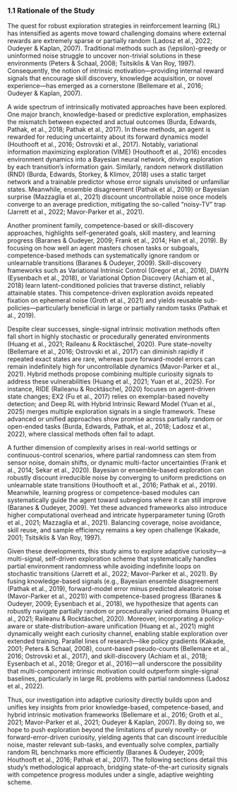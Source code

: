 ### 1.1 Rationale of the Study

The quest for robust exploration strategies in reinforcement learning (RL) has intensified as agents move toward challenging domains where external rewards are extremely sparse or partially random (Ladosz et al., 2022; Oudeyer & Kaplan, 2007). Traditional methods such as \(\epsilon\)-greedy or uninformed noise struggle to uncover non-trivial solutions in these environments (Peters & Schaal, 2008; Tsitsiklis & Van Roy, 1997). Consequently, the notion of intrinsic motivation—providing internal reward signals that encourage skill discovery, knowledge acquisition, or novel experience—has emerged as a cornerstone (Bellemare et al., 2016; Oudeyer & Kaplan, 2007).

A wide spectrum of intrinsically motivated approaches have been explored. One major branch, knowledge-based or predictive exploration, emphasizes the mismatch between expected and actual outcomes (Burda, Edwards, Pathak, et al., 2018; Pathak et al., 2017). In these methods, an agent is rewarded for reducing uncertainty about its forward dynamics model (Houthooft et al., 2016; Ostrovski et al., 2017). Notably, variational information maximizing exploration (VIME) (Houthooft et al., 2016) encodes environment dynamics into a Bayesian neural network, driving exploration by each transition’s information gain. Similarly, random network distillation (RND) (Burda, Edwards, Storkey, & Klimov, 2018) uses a static target network and a trainable predictor whose error signals unvisited or unfamiliar states. Meanwhile, ensemble disagreement (Pathak et al., 2019) or Bayesian surprise (Mazzaglia et al., 2021) discount uncontrollable noise once models converge to an average prediction, mitigating the so-called “noisy-TV” trap (Jarrett et al., 2022; Mavor-Parker et al., 2021).

Another prominent family, competence-based or skill-discovery approaches, highlights self-generated goals, skill mastery, and learning progress (Baranes & Oudeyer, 2009; Frank et al., 2014; Han et al., 2019). By focusing on how well an agent masters chosen tasks or subgoals, competence-based methods can systematically ignore random or unlearnable transitions (Baranes & Oudeyer, 2009). Skill-discovery frameworks such as Variational Intrinsic Control (Gregor et al., 2016), DIAYN (Eysenbach et al., 2018), or Variational Option Discovery (Achiam et al., 2018) learn latent-conditioned policies that traverse distinct, reliably attainable states. This competence-driven exploration avoids repeated fixation on ephemeral noise (Groth et al., 2021) and yields reusable sub-policies—particularly beneficial in large or partially random tasks (Pathak et al., 2019).

Despite clear successes, single-signal intrinsic motivation methods often fall short in highly stochastic or procedurally generated environments (Huang et al., 2021; Raileanu & Rocktäschel, 2020). Pure state-novelty (Bellemare et al., 2016; Ostrovski et al., 2017) can diminish rapidly if repeated exact states are rare, whereas pure forward-model errors can remain indefinitely high for uncontrollable dynamics (Mavor-Parker et al., 2021). Hybrid methods propose combining multiple curiosity signals to address these vulnerabilities (Huang et al., 2021; Yuan et al., 2025). For instance, RIDE (Raileanu & Rocktäschel, 2020) focuses on agent-driven state changes; EX2 (Fu et al., 2017) relies on exemplar-based novelty detection; and Deep RL with Hybrid Intrinsic Reward Model (Yuan et al., 2025) merges multiple exploration signals in a single framework. These advanced or unified approaches show promise across partially random or open-ended tasks (Burda, Edwards, Pathak, et al., 2018; Ladosz et al., 2022), where classical methods often fail to adapt.

A further dimension of complexity arises in real-world settings or continuous-control scenarios, where partial randomness can stem from sensor noise, domain shifts, or dynamic multi-factor uncertainties (Frank et al., 2014; Sekar et al., 2020). Bayesian or ensemble-based exploration can robustly discount irreducible noise by converging to uniform predictions on unlearnable state transitions (Houthooft et al., 2016; Pathak et al., 2019). Meanwhile, learning progress or competence-based modules can systematically guide the agent toward subregions where it can still improve (Baranes & Oudeyer, 2009). Yet these advanced frameworks also introduce higher computational overhead and intricate hyperparameter tuning (Groth et al., 2021; Mazzaglia et al., 2021). Balancing coverage, noise avoidance, skill reuse, and sample efficiency remains a key open challenge (Kakade, 2001; Tsitsiklis & Van Roy, 1997).

Given these developments, this study aims to explore adaptive curiosity—a multi-signal, self-driven exploration scheme that systematically handles partial environment randomness while avoiding indefinite loops on stochastic transitions (Jarrett et al., 2022; Mavor-Parker et al., 2021). By fusing knowledge-based signals (e.g., Bayesian ensemble disagreement (Pathak et al., 2019), forward-model error minus predicted aleatoric noise (Mavor-Parker et al., 2021)) with competence-based progress (Baranes & Oudeyer, 2009; Eysenbach et al., 2018), we hypothesize that agents can robustly navigate partially random or procedurally varied domains (Huang et al., 2021; Raileanu & Rocktäschel, 2020). Moreover, incorporating a policy-aware or state-distribution-aware unification (Huang et al., 2021) might dynamically weight each curiosity channel, enabling stable exploration over extended training. Parallel lines of research—like policy gradients (Kakade, 2001; Peters & Schaal, 2008), count-based pseudo-counts (Bellemare et al., 2016; Ostrovski et al., 2017), and skill-discovery (Achiam et al., 2018; Eysenbach et al., 2018; Gregor et al., 2016)—all underscore the possibility that multi-component intrinsic motivation could outperform single-signal baselines, particularly in large RL problems with partial randomness (Ladosz et al., 2022).

Thus, our investigation into adaptive curiosity directly builds upon and unifies key insights from prior knowledge-based, competence-based, and hybrid intrinsic motivation frameworks (Bellemare et al., 2016; Groth et al., 2021; Mavor-Parker et al., 2021; Oudeyer & Kaplan, 2007). By doing so, we hope to push exploration beyond the limitations of purely novelty- or forward-error-driven curiosity, yielding agents that can discount irreducible noise, master relevant sub-tasks, and eventually solve complex, partially random RL benchmarks more efficiently (Baranes & Oudeyer, 2009; Houthooft et al., 2016; Pathak et al., 2017). The following sections detail this study’s methodological approach, bridging state-of-the-art curiosity signals with competence progress modules under a single, adaptive weighting scheme.
